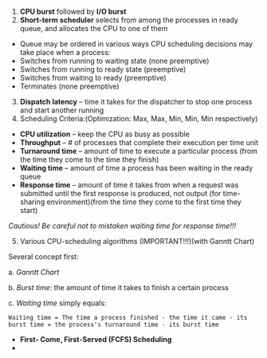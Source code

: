 1. **CPU burst** followed by **I/O burst**
2. **Short-term scheduler** selects from among the processes in ready queue, and allocates the CPU to one of them
* Queue may be ordered in various ways
CPU scheduling decisions may take place when a process:
* Switches from running to waiting state (none preemptive)
* Switches from running to ready state (preemptive)
* Switches from waiting to ready (preemptive)
* Terminates (none preemptive)
3. **Dispatch latency** – time it takes for the dispatcher to stop one process and start another running
4. Scheduling Criteria:(Optimization: Max, Max, Min, Min, Min respectively)
* **CPU utilization** – keep the CPU as busy as possible
* **Throughput** – # of processes that complete their execution per time unit
* **Turnaround time** – amount of time to execute a particular process (from the time they come to the time they finish)
* **Waiting time** – amount of time a process has been waiting in the ready queue 
* **Response time** – amount of time it takes from when a request was submitted until the first response is produced, not output (for time-sharing environment)(from the time they come to the first time they start)

*Cautious! Be careful not to mistaken waiting time for response time!!!*

5. Various CPU-scheduling algorithms (IMPORTANT!!!)(with Ganntt Chart)

Several concept first:

a. *Ganntt Chart*

b. *Burst time*: the amount of time it takes to finish a certain process

c. *Waiting time* simply equals: 

```Waiting time = The time a process finished - the time it came - its burst time = the process's turnaround time - its burst time```

* **First- Come, First-Served (FCFS) Scheduling**
*
